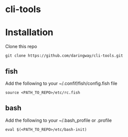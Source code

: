 # cli-tools

# Installation 

Clone this repo 
```
git clone https://github.com/daringway/cli-tools.git
```

## fish 
Add the following to your ~/.confif/fish/config.fish file
```
source <PATH_TO_REPO>/etc/rc.fish
```

## bash
Add the following to your ~/.bash_profile or .profile
```
eval $(<PATH_TO_REPO>/etc/bash-init)
```
